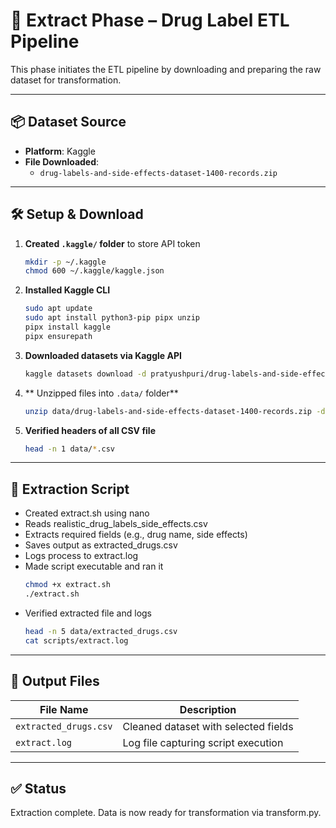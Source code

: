 # 🔹 Extract Phase – Drug Label ETL Pipeline

This phase initiates the ETL pipeline by downloading and preparing the raw dataset for transformation.

---

## 📦 Dataset Source

- **Platform**: Kaggle
- **File Downloaded**:
  - `drug-labels-and-side-effects-dataset-1400-records.zip`
---

## 🛠️ Setup & Download

1. **Created `.kaggle/` folder** to store API token  
   ```bash
   mkdir -p ~/.kaggle
   chmod 600 ~/.kaggle/kaggle.json
2. **Installed Kaggle CLI**
   ```bash
   sudo apt update
   sudo apt install python3-pip pipx unzip
   pipx install kaggle
   pipx ensurepath
3. **Downloaded datasets via Kaggle API**
   ```bash
   kaggle datasets download -d pratyushpuri/drug-labels-and-side-effects-dataset-1400-records
4. ** Unzipped files into `.data/` folder**
   ```bash
   unzip data/drug-labels-and-side-effects-dataset-1400-records.zip -d data/
5. **Verified headers of all CSV file**
   ```bash
   head -n 1 data/*.csv
---

## 🧪 Extraction Script
- Created extract.sh using nano
- Reads realistic_drug_labels_side_effects.csv
- Extracts required fields (e.g., drug name, side effects)
- Saves output as extracted_drugs.csv
- Logs process to extract.log
- Made script executable and ran it
  ```bash
  chmod +x extract.sh
  ./extract.sh
- Verified extracted file and logs
  ```bash
  head -n 5 data/extracted_drugs.csv
  cat scripts/extract.log
---

## 📄 Output Files
| File Name              | Description                          |
|------------------------|--------------------------------------|
| `extracted_drugs.csv`  | Cleaned dataset with selected fields |
| `extract.log`          | Log file capturing script execution  |
---

## ✅ Status
Extraction complete. Data is now ready for transformation via transform.py.
